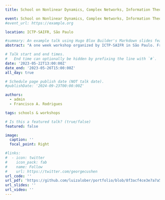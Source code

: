 ```yaml
---
title: School on Nonlinear Dynamics, Complex Networks, Information Theory and Machine Learning in Neuroscience

event: School on Nonlinear Dynamics, Complex Networks, Information Theory and Machine Learning in Neuroscience
#event_url: https://example.org

location: ICTP-SAIFR, São Paulo

#summary: An example talk using Hugo Blox Builder's Markdown slides feature.
abstract: "A one week workshop organized by ICTP-SAIFR in São Paulo. From the https://www.ictp-saifr.org/nld2023/ official website: This school for PhD students and young postdocs will focus on five main areas: nonlinear dynamics, complex networks, data analysis, information theory and machine learning. The school will cover fundamental and applied aspects such as excitability and neuronal dynamics, neural coding, entropy and complexity measures, machine learning and data analysis methods for inferring functional connectivity, methods for characterizing functional networks, etc."

# Talk start and end times.
#   End time can optionally be hidden by prefixing the line with `#`.
date: '2023-05-22T13:00:00Z'
date_end: '2023-05-26T15:00:00Z'
all_day: true

# Schedule page publish date (NOT talk date).
#publishDate: '2024-09-23T00:00:00Z'

authors:
  - admin
  - Francisco A. Rodrigues

tags: schools & workshops

# Is this a featured talk? (true/false)
featured: false

image:
  caption: ''
  focal_point: Right

#links:
#  - icon: twitter
#    icon_pack: fab
#    name: Follow
#    url: https://twitter.com/georgecushen
url_code: ''
url_pdf: 'https://github.com/luizalober/portfolio/blob/8f3acf4ce3e7a7a58d65fb5faa1ed606baa74f3a/static/uploads/certificates/Certificado%20-%20Autor%20Luiza%20Lober%20de%20Souza%20Piva.pdf'
url_slides: ''
url_video: ''
---
```

